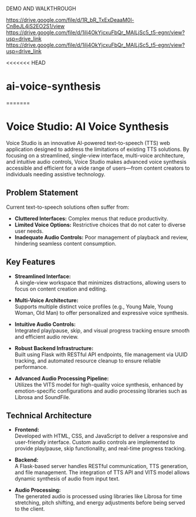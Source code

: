 DEMO AND WALKTHROUGH

  https://drive.google.com/file/d/1R_bR_TxExDeaaM0l-Cn8eJL4iS2EO2S1/view
  https://drive.google.com/file/d/1ilj4OkYjcxuFbQr_MAlLjSc5_t5-egnr/view?usp=drive_link
  https://drive.google.com/file/d/1ilj4OkYjcxuFbQr_MAlLjSc5_t5-egnr/view?usp=drive_link



<<<<<<< HEAD
# ai-voice-synthesis
=======
# Voice Studio: AI Voice Synthesis

Voice Studio is an innovative AI-powered text-to-speech (TTS) web application designed to address the limitations of existing TTS solutions. By focusing on a streamlined, single-view interface, multi-voice architecture, and intuitive audio controls, Voice Studio makes advanced voice synthesis accessible and efficient for a wide range of users—from content creators to individuals needing assistive technology.

## Problem Statement

Current text-to-speech solutions often suffer from:
- **Cluttered Interfaces:** Complex menus that reduce productivity.
- **Limited Voice Options:** Restrictive choices that do not cater to diverse user needs.
- **Inadequate Audio Controls:** Poor management of playback and review, hindering seamless content consumption.

## Key Features

- **Streamlined Interface:**  
  A single-view workspace that minimizes distractions, allowing users to focus on content creation and editing.

- **Multi-Voice Architecture:**  
  Supports multiple distinct voice profiles (e.g., Young Male, Young Woman, Old Man) to offer personalized and expressive voice synthesis.

- **Intuitive Audio Controls:**  
  Integrated play/pause, skip, and visual progress tracking ensure smooth and efficient audio review.

- **Robust Backend Infrastructure:**  
  Built using Flask with RESTful API endpoints, file management via UUID tracking, and automated resource cleanup to ensure reliable performance.

- **Advanced Audio Processing Pipeline:**  
  Utilizes the VITS model for high-quality voice synthesis, enhanced by emotion-specific configurations and audio processing libraries such as Librosa and SoundFile.

## Technical Architecture

- **Frontend:**  
  Developed with HTML, CSS, and JavaScript to deliver a responsive and user-friendly interface. Custom audio controls are implemented to provide play/pause, skip functionality, and real-time progress tracking.

- **Backend:**  
  A Flask-based server handles RESTful communication, TTS generation, and file management. The integration of TTS API and VITS model allows dynamic synthesis of audio from input text.

- **Audio Processing:**  
  The generated audio is processed using libraries like Librosa for time stretching, pitch shifting, and energy adjustments before being served to the client.

  


